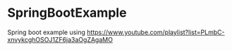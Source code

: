 # SpringBootExample
Spring boot example using https://www.youtube.com/playlist?list=PLmbC-xnvykcghOSOJ1ZF6ja3aOgZAgaMO
